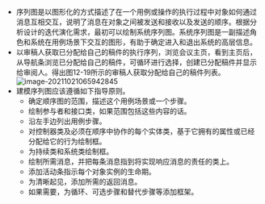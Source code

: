 - 序列图是以图形化的方式描述了在一个用例或操作的执行过程中对象如何通过消息互相交互，说明了消息在对象之间被发送和接收以及发送的顺序。根据分析设计的迭代演化需求，最初可以绘制系统序列图。系统序列图是一副描述角色和系统在用例场景下交互的图形，有助于确定进入和退出系统的高层信息。
- 以审稿人获取已分配给自己的稿件的执行序列，浏览会议主页，看到主页后，从导航条浏览已分配给自己的稿件，可循环进行选择，创建已分配稿件并显示给审阅人。得出图12-19所示的审稿人获取分配给自己的稿件列表。
  ![image-20211021065942845](https://img.mhugh.net/typora/image-20211021065942845.png)
- 建模序列图应该遵循如下指导原则。
	- 确定顺序图的范围，描述这个用例场景或一个步骤。
	- 绘制参与者和接口类，如果范围包括这些内容的话。
	- 沿左手边列出用例步骤。
	- 对控制器类及必须在顺序中协作的每个实体类，基于它拥有的属性或已经分配给它的行为绘制框。
	- 为持续类和系统类绘制框。
	- 绘制所需消息，并把每条消息指到将实现响应消息的责任的类上。
	- 添加活动条指示每个对象实例的生命期。
	- 为清晰起见，添加所需的返回消息。
	- 如果需要，为循环、可选步骤和替代步骤等添加框架。